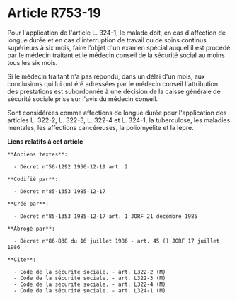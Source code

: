 # Article R753-19

Pour l'application de l'article L. 324-1, le malade doit, en cas d'affection de longue durée et en cas d'interruption de
travail ou de soins continus supérieurs à six mois, faire l'objet d'un examen spécial auquel il est procédé par le médecin
traitant et le médecin conseil de la sécurité social au moins tous les six mois. 

Si le médecin traitant n'a pas répondu, dans un délai d'un mois, aux conclusions qui lui ont été adressées par le médecin
conseil l'attribution des prestations est subordonnée à une décision de la caisse générale de sécurité sociale prise sur
l'avis du médecin conseil. 

Sont considérées comme affections de longue durée   pour l'application des articles L. 322-2, L. 322-3, L. 322-4 et L. 324-1,
la tuberculose, les maladies mentales, les affections cancéreuses, la poliomyélite et la lèpre.

**Liens relatifs à cet article**

	**Anciens textes**:

	  - Décret n°56-1292 1956-12-19 art. 2

	**Codifié par**:

	  - Décret n°85-1353 1985-12-17

	**Créé par**:

	  - Décret n°85-1353 1985-12-17 art. 1 JORF 21 décembre 1985

	**Abrogé par**:

	  - Décret n°86-838 du 16 juillet 1986 - art. 45 () JORF 17 juillet 1986

	**Cite**:

	  - Code de la sécurité sociale. - art. L322-2 (M)
	  - Code de la sécurité sociale. - art. L322-3 (M)
	  - Code de la sécurité sociale. - art. L322-4 (M)
	  - Code de la sécurité sociale. - art. L324-1 (M)
